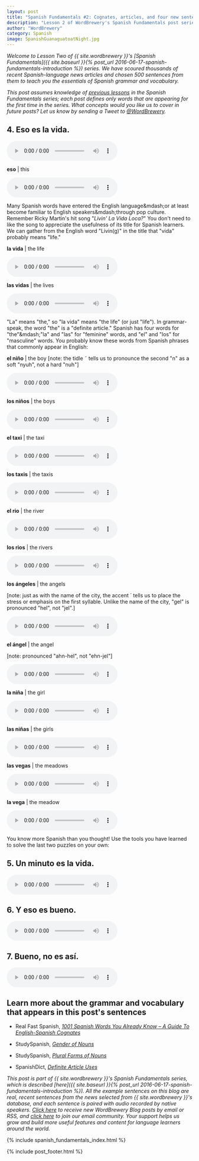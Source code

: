 ```yaml
---
layout: post
title: "Spanish Fundamentals #2: Cognates, articles, and four new sentences"
description: "Lesson 2 of WordBrewery's Spanish Fundamentals post series introduces cognates, the number and gender of nouns and their articles, and four more real sentences from the news."
author: "WordBrewery"
category: Spanish
image: SpanishGuanaguatoatNight.jpg
---
```


*Welcome to Lesson Two of {{ site.wordbrewery }}'s [Spanish Fundamentals]({{ site.baseurl }}{% post_url 2016-06-17-spanish-fundamentals-introduction %}) series. We have scoured thousands of recent Spanish-language news articles and chosen 500 sentences from them to teach you the essentials of Spanish grammar and vocabulary.*

*This post assumes knowledge of [previous lessons](#series_index) in the Spanish Fundamentals series; each post defines only words that are appearing for the first time in the series. What concepts would you like us to cover in future posts? Let us know by sending a Tweet to [@WordBrewery](http://twitter.com/wordbrewery).*


## 4. Eso es la vida.

<audio controls><source src="https://api.wordbrewery.com/api/tts/speak?code={{ site.code }}&amp;languageId=Spanish&amp;text=Eso es la vida."></source></audio>

**eso** | this

<audio controls><source src="https://api.wordbrewery.com/api/tts/speak?code={{ site.code }}&amp;languageId=Spanish&amp;text=eso"></source></audio>


Many Spanish words have entered the English language&amp;mdash;or at least become familiar to English speakers&amp;mdash;through pop culture. Remember Ricky Martin's hit song "*Livin' La Vida Loca?*" You don't need to like the song to appreciate the usefulness of its title for Spanish learners. We can gather from the English word "Livin(g)" in the title that "vida" probably means "life."

**la vida** | the life

<audio controls><source src="https://api.wordbrewery.com/api/tts/speak?code={{ site.code }}&amp;languageId=Spanish&amp;text=la vida"></source></audio>

**las vidas** | the lives

<audio controls><source src="https://api.wordbrewery.com/api/tts/speak?code={{ site.code }}&amp;languageId=Spanish&amp;text=las vidas"></source></audio>

"La" means "the," so "la vida" means "the life" (or just "life"). In grammar-speak, the word "the" is a "definite article." Spanish has four words for "the"&amp;mdash;"la" and "las" for "feminine" words, and "el" and "los" for "masculine" words. You probably know these words from Spanish phrases that commonly appear in English:

**el niño** | the boy
[note: the tidle ˜ tells us to pronounce the second "n" as a soft "nyuh", not a hard "nuh"]

<audio controls><source src="https://api.wordbrewery.com/api/tts/speak?code={{ site.code }}&amp;languageId=Spanish&amp;text=el niño"></source></audio>

**los niños** | the boys

<audio controls><source src="https://api.wordbrewery.com/api/tts/speak?code={{ site.code }}&amp;languageId=Spanish&amp;text=los niños"></source></audio>

**el taxi**  | the taxi

<audio controls><source src="https://api.wordbrewery.com/api/tts/speak?code={{ site.code }}&amp;languageId=Spanish&amp;text=el taxi"></source></audio>

**los taxis** | the taxis

<audio controls><source src="https://api.wordbrewery.com/api/tts/speak?code={{ site.code }}&amp;languageId=Spanish&amp;text=los taxis"></source></audio>

**el rio** | the river

<audio controls><source src="https://api.wordbrewery.com/api/tts/speak?code={{ site.code }}&amp;languageId=Spanish&amp;text=el rio"></source></audio>

**los rios** | the rivers

<audio controls><source src="https://api.wordbrewery.com/api/tts/speak?code={{ site.code }}&amp;languageId=Spanish&amp;text=los rios"></source></audio>

**los ángeles** | the angels

[note: just as with the name of the city, the accent ´ tells us to place the stress or emphasis on the first syllable. Unlike the name of the city, "gel" is pronounced "hel", not "jel".]

<audio controls><source src="https://api.wordbrewery.com/api/tts/speak?code={{ site.code }}&amp;languageId=Spanish&amp;text=los ángeles"></source></audio>

**el ángel** | the angel

[note: pronounced "ahn-hel", not "ehn-jel"]

<audio controls><source src="https://api.wordbrewery.com/api/tts/speak?code={{ site.code }}&amp;languageId=Spanish&amp;text=el ángel"></source></audio>

**la niña** | the girl

<audio controls><source src="https://api.wordbrewery.com/api/tts/speak?code={{ site.code }}&amp;languageId=Spanish&amp;text=la niña"></source></audio>

**las niñas** | the girls

<audio controls><source src="https://api.wordbrewery.com/api/tts/speak?code={{ site.code }}&amp;languageId=Spanish&amp;text=las niñas"></source></audio>

**las vegas** | the meadows

<audio controls><source src="https://api.wordbrewery.com/api/tts/speak?code={{ site.code }}&amp;languageId=Spanish&amp;text=las vegas"></source></audio>

**la vega** | the meadow

<audio controls><source src="https://api.wordbrewery.com/api/tts/speak?code={{ site.code }}&amp;languageId=Spanish&amp;text=la vega"></source></audio>

You know more Spanish than you thought! Use the tools you have learned to solve the last two puzzles on your own:

## 5. Un minuto es la vida.

<audio controls><source src="https://api.wordbrewery.com/api/tts/speak?code={{ site.code }}&amp;languageId=Spanish&amp;text=Un minuto es la vida."></source></audio>

## 6. Y eso es bueno.

<audio controls><source src="https://api.wordbrewery.com/api/tts/speak?code={{ site.code }}&amp;languageId=Spanish&amp;text=Y eso es bueno."></source></audio>

## 7. Bueno, no es así.

<audio controls><source src="https://api.wordbrewery.com/api/tts/speak?code={{ site.code }}&amp;languageId=Spanish&amp;text=Bueno, no es así."></source></audio>

## Learn more about the grammar and vocabulary that appears in this post's sentences

- Real Fast Spanish, *[1001 Spanish Words You Already Know – A Guide To English-Spanish Cognates](http://www.realfastspanish.com/vocabulary/spanish-cognates)*

- StudySpanish, *[Gender of Nouns](http://www.studyspanish.com/lessons/genoun1.htm)*

- StudySpanish, *[Plural Forms of Nouns](http://www.studyspanish.com/lessons/plnoun.htm)*

- SpanishDict, *[Definite Article Uses](http://www.spanishdict.com/topics/show/5)*

*This post is part of {{ site.wordbrewery }}'s Spanish Fundamentals series, which is described [here]({{ site.baseurl }}{% post_url 2016-06-17-spanish-fundamentals-introduction %}). All the example sentences on this blog are real, recent sentences from the news selected from {{ site.wordbrewery }}'s database, and each sentence is paired with audio recorded by native speakers. [Click here](http://feeds.feedburner.com/LanguageUntapped) to receive new WordBrewery Blog posts by email or RSS, and [click here](http://goo.gl/pTPRvb) to join our email community. Your support helps us grow and build more useful features and content for language learners around the world.*

{% include spanish_fundamentals_index.html %}

{% include post_footer.html %}